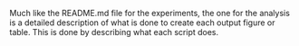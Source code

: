 Much like the README.md file for the experiments, the one for the analysis is a detailed description of what is done to create each output figure or table.
This is done by describing what each script does.
